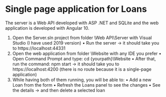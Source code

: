 # Single page application for Loans 
The server is a Web API developed with ASP .NET and SQLite and the web application is developed with Angular 10.

1.	Open the Server.sln project from folder \Web API\Server with Visual Studio (I have used 2019 version)
•	Run the server -> it should take you to https://localhost:44331
2.	Open the web application from folder \Website with any IDE you prefer
•	Open Command Prompt and type: cd {yourpath}\Website
•	After that, run the command: npm start -> it should take you to https://localhost:4200 (there is no route because it is a single-page application)
3.	While having both of them running, you will be able to:
•	Add a new Loan from the form
•	Refresh the Loans panel to see the changes 
•	See the details -> and then delete a selected loan
